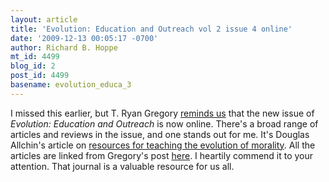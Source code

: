 ```yaml
---
layout: article
title: 'Evolution: Education and Outreach vol 2 issue 4 online'
date: '2009-12-13 00:05:17 -0700'
author: Richard B. Hoppe
mt_id: 4499
blog_id: 2
post_id: 4499
basename: evolution_educa_3
---
```

I missed this earlier, but T. Ryan Gregory [reminds us](http://www.genomicron.evolverzone.com/2009/12/evolution-education-and-outreach-vol-2-issue-4/) that the new issue of _Evolution: Education and Outreach_ is now online.  There's a broad range of articles and reviews in the issue, and one stands out for me.  It's Douglas Allchin's article on [resources for teaching the evolution of morality](http://www.springerlink.com/content/d74701167h424u0k/?p=de0426fae91b46668d3cdf097249f0e2&amp;pi=3).  All the articles are linked from Gregory's post [here](http://www.genomicron.evolverzone.com/2009/12/evolution-education-and-outreach-vol-2-issue-4/).  I heartily commend it to your attention.  That journal is a valuable resource for us all.
